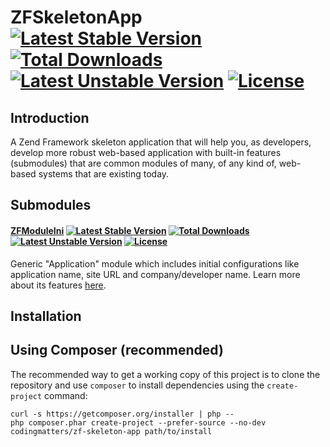 ZFSkeletonApp [![Latest Stable Version](https://poser.pugx.org/codingmatters/zf-skeleton-app/v/stable.svg)](https://packagist.org/packages/codingmatters/zf-skeleton-app) [![Total Downloads](https://poser.pugx.org/codingmatters/zf-skeleton-app/downloads.svg)](https://packagist.org/packages/codingmatters/zf-skeleton-app) [![Latest Unstable Version](https://poser.pugx.org/codingmatters/zf-skeleton-app/v/unstable.svg)](https://packagist.org/packages/codingmatters/zf-skeleton-app) [![License](https://poser.pugx.org/codingmatters/zf-skeleton-app/license.svg)](https://packagist.org/packages/codingmatters/zf-skeleton-app)
=============

Introduction
------------

A Zend Framework skeleton application that will help you, as developers, develop more robust web-based application with built-in features (submodules) that are common modules of many, of any kind of, web-based systems that are existing today.


Submodules
----------

#### [ZFModuleIni](https://github.com/CodingMatters/ZFModuleIni) [![Latest Stable Version](https://poser.pugx.org/codingmatters/zf-module-ini/v/stable.svg)](https://packagist.org/packages/codingmatters/zf-module-ini) [![Total Downloads](https://poser.pugx.org/codingmatters/zf-module-ini/downloads.svg)](https://packagist.org/packages/codingmatters/zf-module-ini) [![Latest Unstable Version](https://poser.pugx.org/codingmatters/zf-module-ini/v/unstable.svg)](https://packagist.org/packages/codingmatters/zf-module-ini) [![License](https://poser.pugx.org/codingmatters/zf-module-ini/license.svg)](https://packagist.org/packages/codingmatters/zf-module-ini) 

Generic "Application" module which includes initial configurations like application name, site URL and company/developer name. Learn more about its features [here](https://github.com/CodingMatters/ZFModuleIni#features).

Installation
------------

Using Composer (recommended)
----------------------------
The recommended way to get a working copy of this project is to clone the repository
and use `composer` to install dependencies using the `create-project` command:

    curl -s https://getcomposer.org/installer | php --
    php composer.phar create-project --prefer-source --no-dev codingmatters/zf-skeleton-app path/to/install
